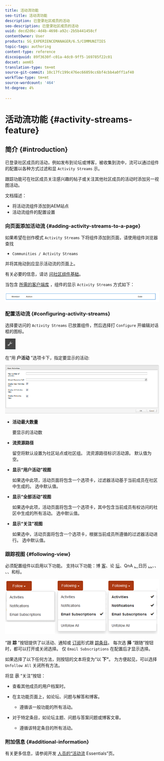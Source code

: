 ```yaml
---
title: 活动流功能
seo-title: 活动流功能
description: 已登录社区成员的活动
seo-description: 已登录社区成员的活动
uuid: decd2d6c-4d4b-4698-a92c-2b5b441458cf
contentOwner: User
products: SG_EXPERIENCEMANAGER/6.5/COMMUNITIES
topic-tags: authoring
content-type: reference
discoiquuid: 89f3630f-c01a-4dc0-9ff5-169785f22c01
docset: aem65
translation-type: tm+mt
source-git-commit: 10c17fc199c476ec66059cc6bf4cbb4a0ff1af40
workflow-type: tm+mt
source-wordcount: '464'
ht-degree: 4%

---
```



# 活动流功能 {#activity-streams-feature}

## 简介 {#introduction}

已登录社区成员的活动，例如发布到论坛或博客，被收集到流中，流可以通过组件的配置以各种方式过滤和显 `Activity Streams` 示。

跟踪功能可在社区成员关注感兴趣的帖子或关注其他社区成员的活动时添加另一视图活动。

文档描述：

* 将活动流组件添加到AEM站点
* 活动流组件的配置设置

### 向页面添加活动流 {#adding-activity-streams-to-a-page}

如果希望在创作模式 `Activity Streams` 下将组件添加到页面，请使用组件浏览器查找

* `Communities / Activity Streams`

并将其拖动到应显示活动流的页面上。

有关必要的信息，请访 [问社区组件基础](/help/communities/basics.md)。

当包含 [所需的客户端库](/help/communities/essentials-activities.md#essentials-for-client-side) ，组件的显示 `Activity Streams` 方式如下：

![chlimage_1-195](assets/chlimage_1-195.png)

### 配置活动流 {#configuring-activity-streams}

选择要访问的 `Activity Streams` 已放置组件，然后选择打 `Configure` 开编辑对话框的图标。

![chlimage_1-494](assets/chlimage_1-494.png)

在“用 **户活动** ”选项卡下，指定要显示的活动:

![用户活动](assets/user-activities.png)

* **活动最大数量**

   要显示的活动数

* **流资源路径**

   留空将默认设置为社区站点或社区组。 流资源路径标识活动源。 默认值为空。

* **显示“用户活动”视图**

   如果选中此项，活动页面将包含一个选项卡，过滤器活动基于当前成员在社区中生成的。 选中默认值。

* **显示“全部活动”视图**

   如果选中此项，活动页面将包含一个选项卡，其中包含当前成员有权访问的社区中生成的所有活动。 选中默认值。

* **显示“关注”视图**

   如果选中，活动页面将包含一个选项卡，根据当前成员所遵循的过滤器活动进行。 选中默认值。

### 跟踪视图 {#following-view}

必须配置组件以启用以下功能。 支持以下功能：博 [客](/help/communities/blog-feature.md)、论 [坛](/help/communities/forum.md)、QnA [、](/help/communities/working-with-qna.md)日历 [、、](/help/communities/calendar.md)、、 [](/help/communities/file-library.md)[](/help/communities/comments.md)、、和标。

![chlimage_1-5](assets/chlimage_1-5.png)

“跟 **踪** ”按钮提供了以活动、通知或 [订阅](/help/communities/notifications.md)形式跟 [踪条目](/help/communities/subscriptions.md)。 每次选 **择** “跟随”按钮时，都可以打开或关闭选择。 仅 `Email Subscriptions` 在配置后才显示选择。

如果选择了以下任何方法，则按钮的文本将变为“以 **下”**。 为方便起见，可以选择 `Unfollow All` 关闭所有方法。

将显 **示** “关注”按钮：

* 查看其他成员的用户档案时。
* 在主功能页面上，如论坛、问题与解答和博客。

   * 遵循该一般功能的所有活动。

* 对于特定条目，如论坛主题、问题与答案问题或博客文章。

   * 遵循该特定条目的所有活动。

### 附加信息 {#additional-information}

有关更多信息，请参阅开发 [人员的“活动流](/help/communities/essentials-activities.md) Essentials”页。
